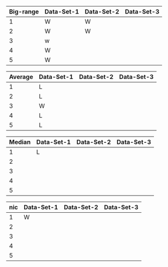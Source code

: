 | Big-range | Data-Set-1 | Data-Set-2 | Data-Set-3 |
| --------- | ---------- | ---------- | ---------- |
| 1         | W          | W          |            |
| 2         | W          | W          |            |
| 3         | w          |            |            |
| 4         | W          |            |            |
| 5         | W          |            |            |

| Average | Data-Set-1 | Data-Set-2 | Data-Set-3 |
| ------- | ---------- | ---------- | ---------- |
| 1       | L          |            |            |
| 2       | L          |            |            |
| 3       | W          |            |            |
| 4       | L          |            |            |
| 5       | L          |            |            |

| Median | Data-Set-1 | Data-Set-2 | Data-Set-3 |
| ------ | ---------- | ---------- | ---------- |
| 1      | L          |            |            |
| 2      |            |            |            |
| 3      |            |            |            |
| 4      |            |            |            |
| 5      |            |            |            |

| nic | Data-Set-1 | Data-Set-2 | Data-Set-3 |
| --- | ---------- | ---------- | ---------- |
| 1   | W          |            |            |
| 2   |            |            |            |
| 3   |            |            |            |
| 4   |            |            |            |
| 5   |            |            |            |
